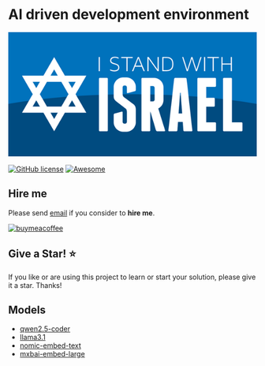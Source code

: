 # AI driven development environment

![I stand with Israel](./images/IStandWithIsrael.png)

[![GitHub license](https://img.shields.io/badge/license-MIT-blue.svg?style=flat-square)](https://raw.githubusercontent.com/kdcllc/AI-DrivenDevEnv/master/LICENSE) [![Awesome](https://awesome.re/badge.svg)](https://awesome.re)

## Hire me

Please send [email](mailto:kingdavidconsulting@gmail.com) if you consider to **hire me**.

[![buymeacoffee](https://www.buymeacoffee.com/assets/img/custom_images/orange_img.png)](https://www.buymeacoffee.com/vyve0og)

## Give a Star! :star:

If you like or are using this project to learn or start your solution, please give it a star. Thanks!

## Models

- [qwen2.5-coder](https://ollama.com/library/qwen2.5-coder)
- [llama3.1](https://ollama.com/library/llama3.1)
- [nomic-embed-text](https://ollama.com/library/nomic-embed-text)
- [mxbai-embed-large](https://ollama.com/library/mxbai-embed-large)
